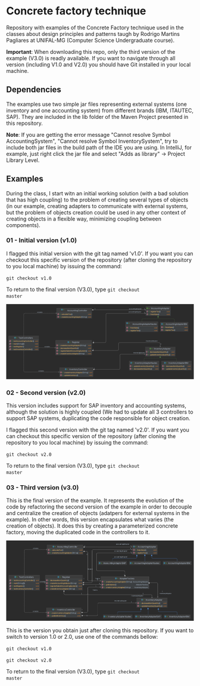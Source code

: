 # Concrete factory technique

Repository with examples of the Concrete Factory technique used in the classes about design principles and patterns taugh by Rodrigo Martins Pagliares at UNIFAL-MG (Computer Science Undergraduate course).

<strong>Important</strong>: When downloading this repo, only the third version of the example (V3.0) is readly available. If you want to navigate through all version (including V1.0 and V2.0) you should have Git installed in your local machine.

## Dependencies

The examples use two simple jar files representing external systems (one inventory and one accounting system) from different brands (IBM, ITAUTEC, SAP). They are included in the lib folder of the Maven Project presented in this repository.

<strong>Note</strong>: If you are getting the error message "Cannot resolve Symbol AccountingSystem", "Cannot resolve Symbol InventorySystem", try to include both jar files in the build path of the IDE you are using. In IntelliJ, for example, just right click the jar file and select "Adds as library" -> Project Library Level.

## Examples
During the class, I start witn an initial working solution (with a bad solution that has high coupling) to the problem of creating several types of objects (in our example, creating adapters to communicate with external systems, but the problem of objects creation could be used in any other context of creating objects in a flexible way, minimizing coupling between components).

### 01 - Initial version (v1.0)

I flagged this initial version with the git tag named 'v1.0'. If you want you can checkout this specific version of the repository (after cloning the repository to you local machine) by issuing the command:

<code>git checkout v1.0</code>

To return to the final version (V3.0), type <code>git checkout master</code>

<p align="center">
<img src="UML_Diagrams/Class_Diagram_Initial_Version.png" title="UML Class diagram for the first version" alt= "UML Class diagram for the first version">
</p>

### 02 - Second version (v2.0)

This version includes support for SAP inventory and accounting systems, although the solution is highly coupled (We had to update all 3 controllers to support SAP systems, duplicating the code responsible for object creation.

I flagged this second version with the git tag named 'v2.0'. If you want you can checkout this specific version of the repository (after cloning the repository to you local machine) by issuing the command:

<code>git checkout v2.0</code>

To return to the final version (V3.0), type <code>git checkout master</code>

### 03 - Third version (v3.0)

This is the final version of the example. It represents the evolution of the code by refactoring the second version of the example in order to decouple and centralize the creation of objects (adatpers for external systems in the example). In other words, this version encapsulates what varies (the creation of objects). It does this by creating a parameterized concrete factory, moving the duplicated code in the controllers to it.  

<p align="center">
<img src="UML_Diagrams/Class_Diagram_Final_Version.png" title="UML Class diagram for the final version" alt= "UML Class diagram for the final version">
</p>

This is the version you obtain just after cloning this repository. If you want to switch to version 1.0 or 2.0, use one of the commands bellow:

<code>git checkout v1.0</code>

<code>git checkout v2.0</code>

To return to the final version (V3.0), type <code>git checkout master</code>

